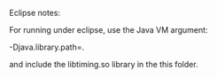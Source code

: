
Eclipse notes:

For running under eclipse, use the Java VM argument:

-Djava.library.path=.

and include the libtiming.so library in the this folder.
